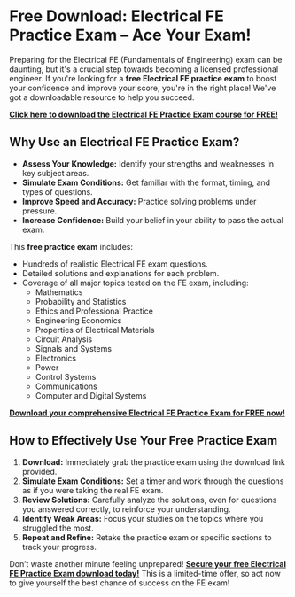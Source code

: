 # Free Download: Electrical FE Practice Exam – Ace Your Exam!

Preparing for the Electrical FE (Fundamentals of Engineering) exam can be daunting, but it's a crucial step towards becoming a licensed professional engineer. If you're looking for a **free Electrical FE practice exam** to boost your confidence and improve your score, you're in the right place! We've got a downloadable resource to help you succeed.

[**Click here to download the Electrical FE Practice Exam course for FREE!**](https://udemywork.com/electrical-fe-practice-exam)

## Why Use an Electrical FE Practice Exam?

*   **Assess Your Knowledge:** Identify your strengths and weaknesses in key subject areas.
*   **Simulate Exam Conditions:** Get familiar with the format, timing, and types of questions.
*   **Improve Speed and Accuracy:** Practice solving problems under pressure.
*   **Increase Confidence:** Build your belief in your ability to pass the actual exam.

This **free practice exam** includes:

*   Hundreds of realistic Electrical FE exam questions.
*   Detailed solutions and explanations for each problem.
*   Coverage of all major topics tested on the FE exam, including:
    *   Mathematics
    *   Probability and Statistics
    *   Ethics and Professional Practice
    *   Engineering Economics
    *   Properties of Electrical Materials
    *   Circuit Analysis
    *   Signals and Systems
    *   Electronics
    *   Power
    *   Control Systems
    *   Communications
    *   Computer and Digital Systems

[**Download your comprehensive Electrical FE Practice Exam for FREE now!**](https://udemywork.com/electrical-fe-practice-exam)

## How to Effectively Use Your Free Practice Exam

1.  **Download:** Immediately grab the practice exam using the download link provided.
2.  **Simulate Exam Conditions:** Set a timer and work through the questions as if you were taking the real FE exam.
3.  **Review Solutions:** Carefully analyze the solutions, even for questions you answered correctly, to reinforce your understanding.
4.  **Identify Weak Areas:** Focus your studies on the topics where you struggled the most.
5.  **Repeat and Refine:** Retake the practice exam or specific sections to track your progress.

Don’t waste another minute feeling unprepared! **[Secure your free Electrical FE Practice Exam download today!](https://udemywork.com/electrical-fe-practice-exam)** This is a limited-time offer, so act now to give yourself the best chance of success on the FE exam!
